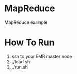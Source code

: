# MapReduce
MapReduce example

# How To Run
1. ssh to your EMR master node
2. ./load.sh 
3. ./run.sh
